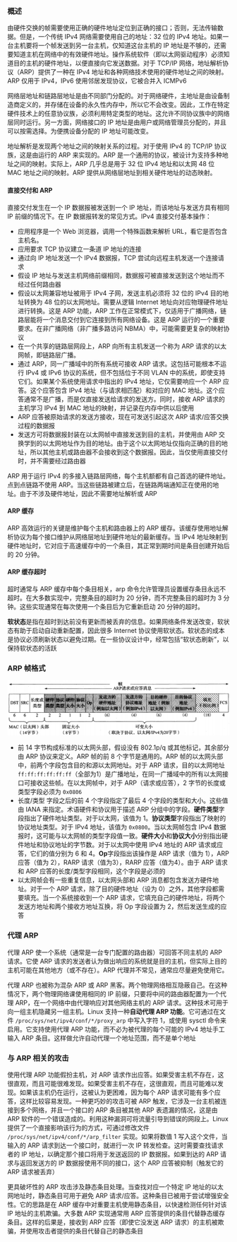 ### 概述

由硬件交换的帧需要使用正确的硬件地址定位到正确的接口；否则，无法传输数据。但是，一个传统 IPv4 网络需要使用自己的地址：32 位的 IPv4 地址。如果一台主机要将一个帧发送到另一台主机，仅知道这台主机的 IP 地址是不够的，还需要知道主机在网络中的有效硬件地址。操作系统软件（即以太网驱动程序）必须知道目的主机的硬件地址，以便直接向它发送数据。对于 TCP/IP 网络，地址解析协议（ARP）提供了一种在 IPv4 地址和各种网络技术使用的硬件地址之间的映射。ARP 仅用于 IPv4，IPv6 使用邻居发现协议，它被合并入 ICMPv6

网络层地址和链路层地址是由不同部门分配的。对于网络硬件，主地址是由设备制造商定义的，并存储在设备的永久性内存中，所以它不会改变。因此，工作在特定硬件技术上的任意协议族，必须利用特定类型的地址。这允许不同协议族中的网络层同时运行。另一方面，网络接口的 IP 地址是由用户或网络管理员分配的，并且可以按需选择。为便携设备分配的 IP 地址可能改变。

地址解析是发现两个地址之间的映射关系的过程。对于使用 IPv4 的 TCP/IP 协议族，这是由运行的 ARP 来实现的。ARP 是一个通用的协议，被设计为支持多种地址之间的映射。实际上，ARP 几乎总是用于 32 位 IPv4 地址和以太网 48 位 MAC 地址之间的映射。ARP 提供从网络层地址到相关硬件地址的动态映射。

#### 直接交付和 ARP

直接交付发生在一个 IP 数据报被发送到一个 IP 地址，而该地址与发送方具有相同 IP 前缀的情况下。在 IP 数据报转发的常见方式。IPv4 直接交付基本操作：

* 应用程序是一个 Web 浏览器，调用一个特殊函数来解析 URL，看它是否包含主机名。
* 应用要求 TCP 协议建立一条道 IP 地址的连接
* 通过向 IP 地址发送一个 IPv4 数据报，TCP 尝试向远程主机发送一个连接请求
* 假设 IP 地址与发送主机网络前缀相同，数据报可被直接发送到这个地址而不经过任何路由器
* 假设以太网兼容地址被用于 IPv4 子网，发送主机必须将 32 位的 IPv4 目的地址转换为 48 位的以太网地址。需要从逻辑 Internet 地址向对应物理硬件地址进行转换。这是 ARP 功能，ARP 工作在正常模式下，仅适用于广播网络，链路层能将一个消息交付到它连接到所有网络设备。这是 ARP 运行的一个重要要求。在非广播网络（非广播多路访问 NBMA）中，可能需要更复杂的映射协议
* 在一个共享的链路层网段上，ARP 向所有主机发送一个称为 ARP 请求的以太网帧，即链路层广播。
* 通过 ARP，同一广播域中的所有系统可接收 ARP 请求。这包括可能根本不运行 IPv4 或 IPv6 协议的系统，但不包括位于不同 VLAN 中的系统，即使支持它们。如果某个系统使用请求中指出的 IPv4 地址，它仅需要响应一个 ARP 应答。这个应答包含 IPv4 地址（与请求相匹配）和对应的 MAC 地址。这个应答通常不是广播，而是仅直接发送给请求的发送方。同时，接收 ARP 请求的主机学习 IPv4 到 MAC 地址的映射，并记录在内存中供以后使用
* ARP 应答被原始请求的发送方接收，现在可发送引起这次 ARP 请求/应答交换过程的数据报
* 发送方可将数据报封装在以太网帧中直接发送到目的主机，并使用由 ARP 交换学到的以太网地址作为目的地址。由于这个以太网地址仅指向正确的目的地址，所以其他主机或路由器不会接收到这个数据报。因此，当仅使用直接交付时，并不需要经过路由器

ARP 用于运行 IPv4 的多接入链路层网络，每个主机额都有自己首选的硬件地址。点到点链路不使用 ARP。当这些链路被建立后，在链路两端通知正在使用的地址。由于不涉及硬件地址，因此不需要地址解析或 ARP

#### ARP 缓存

ARP 高效运行的关键是维护每个主机和路由器上的 ARP 缓存。该缓存使用地址解析协议为每个接口维护从网络层地址到硬件地址的最新缓存。当 IPv4 地址映射到硬件地址时，它对应于高速缓存中的一个条目，其正常到期时间是条目创建开始后的 20 分钟。

#### ARP 缓存超时

超时通常与 ARP 缓存中每个条目相关，arp 命令允许管理员设置缓存条目永远不超时。在大多数实现中，完整条目的超时为 20 分钟，而不完整条目的超时为 3 分钟。这些实现通常在每次使用一个条目后为它重新启动 20 分钟的超时。

**软状态**是指在超时到达前没有更新而被丢弃的信息。如果网络条件发送改变，软状态有助于启动自动重新配置，因此很多 Internet 协议使用软状态。软状态的成本是协议必须刷新状态以避免过期。在一些协议设计中，经常包括“软状态刷新”，以保持软状态的活跃

### ARP 帧格式

![](./Images/ARP帧格式.png)

* 前 14 字节构成标准的以太网头部，假设没有 802.1p/q 或其他标记，其余部分由 ARP 协议来定义。ARP 帧的前 8 个字节是通用的。ARP 帧的以太网头部中，前两个字段包含目的和源以太网地址。对于 ARP 请求，目的以太网地址 `ff:ff:ff:ff:ff:ff`（全部为1）是广播地址，在同一广播域中的所有以太网接口可接收这些帧。在以太网帧中，对于 ARP（请求或应答），2 字节的长度或类型字段必须为 `0x0806`
* 长度/类型 字段之后的前 4 个字段指定了最后 4 个字段的类型和大小。这些值由 IANA 来指定。术语硬件和协议用于描述 ARP 分组中的字段。**硬件类型**字段指出了硬件地址类型。对于以太网，该值为 1。**协议类型**字段指出了映射的协议地址类型。对于 IPv4 地址，该值为 `0x0800`。当以太网帧包含 IPv4 数据报时，这可能与以太网帧的类型字段值一致。**硬件大小**和**协议大小**分别指出硬件地址和协议地址的字节数。对于以太网中使用 IPv4 地址的 ARP 请求或应答，它们的值分别为 6 和 4。**Op**字段指出该操作是 ARP 请求（值为 1），ARP 应答（值为 2），RARP 请求（值为3），RARP 应答（值为4）。由于 ARP 请求和 ARP 应答的长度/类型字段相同，这个字段是必须的
* 以太网帧会有一些重复信息，以太网头部和 ARP 消息都包含发送方硬件地址。对于一个 ARP 请求，除了目的硬件地址（设为 0）之外，其他字段都需要填充。当一个系统接收到一个 ARP 请求，它填充自己的硬件地址，将两个发送方地址和两个接收方地址互换，将 Op 字段设置为 2，然后发送生成的应答

### 代理 ARP

代理 ARP 使一个系统（通常是一台专门配置的路由器）可回答不同主机的 ARP 请求。它使 ARP 请求的发送者认为做出响应的系统就是目的主机，但实际上目的主机可能在其他地方（或不存在）。ARP 代理并不常见，通常应尽量避免使用它。

代理 ARP 也被称为混杂 ARP 或 ARP 黑客。两个物理网络相互隐蔽自己。在这种情况下，两个物理网络课使用相同的 IP 前缀，只要将中间的路由器配置为一个代理 ARP，在一个网络中由代理响应对其他网络主机的 ARP 请求。这种技术可用于向一组主机隐藏另一组主机。Linux 支持一种**自动代理 ARP 功能**。它可通过在文件 `/proc/sys/net/ipv4/conf/*/proxy_arp` 中写入字符 1，或使用 sysctl 命令来启用。它支持使用代理 ARP 功能，而不必为被代理的每个可能的 IPv4 地址手工输入 ARP 条目。这样做允许自动代理一个地址范围，而不是单个地址

### 与 ARP 相关的攻击

使用代理 ARP 功能假扮主机，对 ARP 请求作出应答。如果受害主机不存在，这很直观，而且可能很难发现。如果受害主机不存在，这很直观，而且可能难以发现。如果该主机仍在运行，这被认为更困难，因为每个 ARP 请求可能有多个应答，这样比较容易发现。一种更巧妙的攻击可被 ARP 触发，它涉及一台主机被连接到多个网络，并且一个接口的 ARP 条目被其他 ARP 表遗漏的情况，这是由 ARP 软件的一个错误造成的。利用这种漏洞可将流量引导到错误的网段上。Linux 提供了一个直接影响该行为的方式，可通过修改文件 `/proc/sys/net/ipv4/conf/*/arp_filter` 实现。如果将数值 1 写入这个文件，当输入的 ARP 请求到达一个接口时，就进行一次 IP 转发检查。这时需要查找请求者的 IP 地址，以确定那个接口将用于发送返回的 IP 数据报。如果到达的 ARP 请求与返回发送方的 IP 数据报使用不同的接口，这个 ARP 应答被抑制（触发它的 ARP 请求被丢弃）

更具破坏性的 ARP 攻击涉及静态条目处理。当查找对应一个特定 IP 地址的以太网地址时，静态条目可用于避免 ARP 请求/应答。这种条目已被用于尝试增强安全性。它的思路是在 ARP 缓存中对重要主机使用静态条目，以快速检测任何针对该 IP 地址的主机欺骗。大多数 ARP 实现通常用 ARP 应答提供的条目代替静态缓存条目。这样的后果是，接收到 ARP 应答（即使它没发送 ARP 请求）的主机被欺骗，并使用攻击者提供的条目代替自己的静态条目